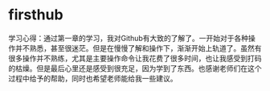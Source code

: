 # firsthub
学习心得：通过第一章的学习，我对Github有大致的了解了。一开始对于各种操作并不熟悉，甚至很迷茫。但是在慢慢了解和操作下，渐渐开始上轨道了。虽然有很多操作并不熟练，尤其是主要操作命令让我花费了很多时间，也让我感受到打码的枯燥。但是最后心里还是感受到很充足，因为学到了东西。也感谢老师们在这个过程中给予的帮助，同时也希望老师能给我一些建议。